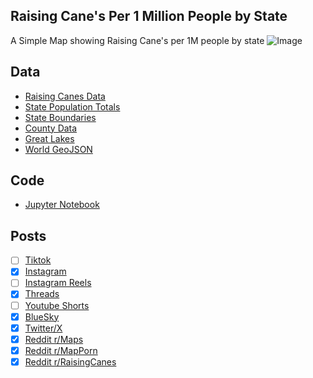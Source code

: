 ## Raising Cane's Per 1 Million People by State
A Simple Map showing Raising Cane's per 1M people by state
![Image](https://drive.google.com/uc?export=view&id=1ZVWVzDDlyTC2ranSKiplAWAst0g324hP)

## Data
* [Raising Canes Data](https://locations.raisingcanes.com/index.html)
* [State Population Totals](https://www.census.gov/data/tables/time-series/demo/popest/2020s-state-total.html)
* [State Boundaries](https://www.census.gov/geographies/mapping-files/time-series/geo/carto-boundary-file.html)
* [County Data](https://www.census.gov/geographies/mapping-files/time-series/geo/carto-boundary-file.html)
* [Great Lakes](https://usicecenter.gov/Products/GreatLakesData)
* [World GeoJSON](https://public.opendatasoft.com/explore/dataset/world-administrative-boundaries/export/?flg=en-us)

## Code
* [Jupyter Notebook](FormatData.ipynb)

## Posts
- [ ] [Tiktok]()
- [x] [Instagram](https://www.instagram.com/p/DQXW4vkEln0/)
- [ ] [Instagram Reels]()
- [x] [Threads](https://www.threads.com/@vinemapper/post/DQXW5V8Ehw5)
- [ ] [Youtube Shorts]()
- [x] [BlueSky](https://bsky.app/profile/vinemapper.bsky.social/post/3m4boqmcodc2k)
- [x] [Twitter/X](https://x.com/VineMapper/status/1983257353215783056)
- [x] [Reddit r/Maps](https://www.reddit.com/r/Maps/comments/1oij643/raising_canes_per_1m_people/)
- [x] [Reddit r/MapPorn](https://www.reddit.com/r/MapPorn/comments/1oij66y/raising_canes_per_1m_people/)
- [x] [Reddit r/RaisingCanes](https://www.reddit.com/r/RaisingCanes/comments/1oijniq/raising_canes_per_1m_people/)
